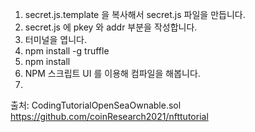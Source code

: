 1. secret.js.template 을 복사해서
   secret.js 파일을 만듭니다.
2. secret.js 에 pkey 와 addr 부분을 작성합니다.
3. 터미널을 엽니다.
4. npm install -g truffle
5. npm install
6. NPM 스크립트 UI 를 이용해 컴파일을 해봅니다.
7.

출처:
CodingTutorialOpenSeaOwnable.sol
https://github.com/coinResearch2021/nfttutorial
